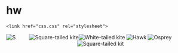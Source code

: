 # hw
<!DOCTYPE html>
<html>

	<link href="css.css" rel="stylesheet">
<body>

<header >
		<div id=res-window>
			<img src=s.jpg alt="S" style="max-width:100%;float:left;">
				<figure>
					<img src=l.jpg alt="Square-tailed kite"><img src=f.jpg alt="White-tailed kite">
					<img src=k.jpg alt=Hawk>
					<img src=y.jpg alt=Osprey>
					<img src=l.jpg alt="Square-tailed kit">
					</figure>
		</div>
	
</header>
<!---->
</body>
</html>
